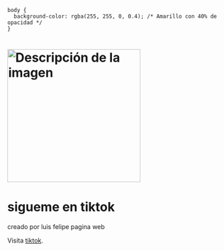     body {
      background-color: rgba(255, 255, 0, 0.4); /* Amarillo con 40% de opacidad */
    }
  </style>
</head>
<body>
  <!-- Contenido de la página -->
 <h1>
</body>
</html>
<!DOCTYPE html>
<html lang="es">
<head>
  <meta charset="UTF-8">
  <meta name="viewport" content="width=device-width, initial-scale=1.0">
  <title>Foto Más Grande</title>
  <style>
    /* Estilos para la imagen */
    .imagen-grande {
      width: 300px; /* Ancho deseado */
      height: auto; /* Mantener la proporción de la imagen */
    }
  </style>
</head>
<body>
  <!-- Imagen más grande -->
  <img class="imagen-grande" src="https://p16-sign-va.tiktokcdn.com/tos-maliva-avt-0068/ab0321973a87760b3c18eb5c86ef77f2~c5_100x100.jpeg?lk3s=a5d48078&x-expires=1714507200&x-signature=Gfh%2BKcgIjbJCtrt44N3B1zCk%2F0c%3D" 
alt="Descripción de la imagen">
</body>
</html>
<!DOCTYPE html>
<html lang="es">
<head>
  <meta charset="UTF-8">
  <meta name="viewport" content="width=device-width, initial-scale=1.0">
  <title>Texto en mi Web</title>
</head>
<body>
  <!-- Título principal -->
  <h1>sigueme en tiktok</h1>

  <!-- Párrafos -->
  <p>creado por luis felipe pagina web </p>


  <!-- Texto en un enlace -->
  <p>Visita <a href=https://www.tiktok.com/@felipejacobo88>tiktok</a>.</p>
</body>
</html>
